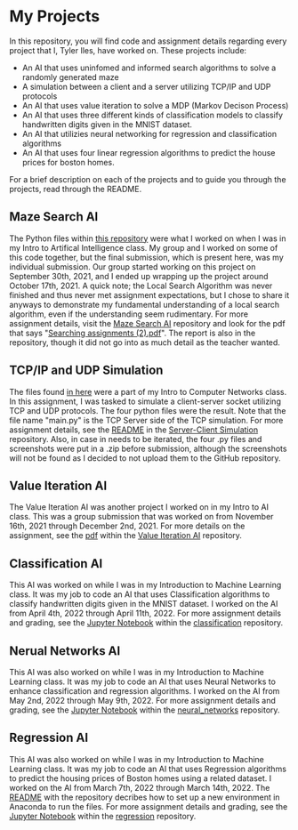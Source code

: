 # My Projects

In this repository, you will find code and assignment details regarding every project that I, Tyler Iles, have worked on. These projects include:

* An AI that uses uninfomed and informed search algorithms to solve a randomly generated maze
* A simulation between a client and a server utilizing TCP/IP and UDP protocols
* An AI that uses value iteration to solve a MDP (Markov Decison Process)
* An AI that uses three different kinds of classification models to classify handwritten digits given in the MNIST dataset.
* An AI that utilizies neural networking for regression and classification algorithms
* An AI that uses four linear regression algorithms to predict the house prices for boston homes.

For a brief description on each of the projects and to guide you through the projects, read through the README.

## Maze Search AI

The Python files within [this repository](Maze%20Search%20AI) were what I worked on when I was in my Intro to Artifical Intelligence class. My group and I worked on some of this code together, but the final submission, which is present here, was my individual submission. Our group started working on this project on September 30th, 2021, and I ended up wrapping up the project around October 17th, 2021. A quick note; the Local Search Algorithm was never finished and thus never met assignment expectations, but I chose to share it anyways to demonstrate my fundamental understanding of a local search algorithm, even if the understanding seem rudimentary. For more assignment details, visit the [Maze Search AI](Maze%20Search%20AI) repository and look for the pdf that says "[Searching assignments (2).pdf](Maze%20Search%20AI/Searching%20assignments%20(2).pdf)". The report is also in the repository, though it did not go into as much detail as the teacher wanted.

## TCP/IP and UDP Simulation

The files found [in here](Server-Client%20Simulation) were a part of my Intro to Computer Networks class. In this assignment, I was tasked to simulate a client-server socket utilizing TCP and UDP protocols. The four python files were the result. Note that the file name "main.py" is the TCP Server side of the TCP simulation. For more assignment details, see the [README](Server-Client%20Simulation/README.md) in the [Server-Client Simulation](Server-Client%20Simulation) repository. Also, in case in needs to be iterated, the four .py files and screenshots were put in a .zip before submission, although the screenshots will not be found as I decided to not upload them to the GitHub repository.

## Value Iteration AI

The Value Iteration AI was another project I worked on in my Intro to AI class. This was a group submission that was worked on from November 16th, 2021 through December 2nd, 2021. For more details on the assignment, see the [pdf](Value%20Iteration%20AI/Value%20Iteration%20Assignment.pdf) within the [Value Iteration AI](Value%20Iteration%20AI) repository.

## Classification AI

This AI was worked on while I was in my Introduction to Machine Learning class. It was my job to code an AI that uses Classification algorithms to classify handwritten digits given in the MNIST dataset. I worked on the AI from April 4th, 2022 through April 11th, 2022. For more assignment details and grading, see the [Jupyter Notebook](classification/2-classification.ipynb) within the [classification](classification) repository.

## Nerual Networks AI

This AI was also worked on while I was in my Introduction to Machine Learning class. It was my job to code an AI that uses Neural Networks to enhance classification and regression algorithms. I worked on the AI from May 2nd, 2022 through May 9th, 2022. For more assignment details and grading, see the [Jupyter Notebook](neural_networks/3-neural-networks.ipynb) within the [neural_networks](neural_networks) repository.

## Regression AI

This AI was also worked on while I was in my Introduction to Machine Learning class. It was my job to code an AI that uses Regression algorithms to predict the housing prices of Boston homes using a related dataset. I worked on the AI from March 7th, 2022 through March 14th, 2022. The [README](regression/README.md) with the repository decribes how to set up a new environment in Anaconda to run the files. For more assignment details and grading, see the [Jupyter Notebook](regression/1-linear-regression.ipynb) within the [regression](regression) repository.
